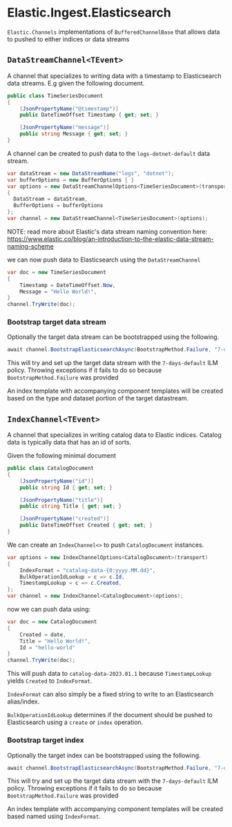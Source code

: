 # Elastic.Ingest.Elasticsearch

`Elastic.Channels` implementations of `BufferedChannelBase` that allows data to pushed to either indices or data streams


## `DataStreamChannel<TEvent>`

A channel that specializes to writing data with a timestamp to Elasticsearch data streams. E.g given the following document. 

```csharp
public class TimeSeriesDocument
{
    [JsonPropertyName("@timestamp")]
    public DateTimeOffset Timestamp { get; set; }

    [JsonPropertyName("message")]
    public string Message { get; set; }
}

```

A channel can be created to push data to the `logs-dotnet-default` data stream.

```csharp
var dataStream = new DataStreamName("logs", "dotnet");
var bufferOptions = new BufferOptions { }
var options = new DataStreamChannelOptions<TimeSeriesDocument>(transport)
{
  DataStream = dataStream,
  BufferOptions = bufferOptions
};
var channel = new DataStreamChannel<TimeSeriesDocument>(options);
```

NOTE: read more about Elastic's data stream naming convention here:
https://www.elastic.co/blog/an-introduction-to-the-elastic-data-stream-naming-scheme

we can now push data to Elasticsearch using the `DataStreamChannel`
```csharp
var doc = new TimeSeriesDocument 
{ 
    Timestamp = DateTimeOffset.Now, 
    Message = "Hello World!", 
}
channel.TryWrite(doc);
```

### Bootstrap target data stream

Optionally the target data stream can be bootstrapped using the following.

```csharp
await channel.BootstrapElasticsearchAsync(BootstrapMethod.Failure, "7-days-default"); 
```

This will try and set up the target data stream with the `7-days-default` ILM policy.
Throwing exceptions if it fails to do so because `BootstrapMethod.Failure` was provided

An index template with accompanying component templates will be created based on the type and dataset portion
of the target datastream.

## `IndexChannel<TEvent>`

A channel that specializes in writing catalog data to Elastic indices. 
Catalog data is typically data that has an id of sorts.

Given the following minimal document

```csharp
public class CatalogDocument
{
    [JsonPropertyName("id")]
    public string Id { get; set; }

    [JsonPropertyName("title")]
    public string Title { get; set; }

    [JsonPropertyName("created")]
    public DateTimeOffset Created { get; set; }
}
```

We can create an `IndexChannel<>` to push `CatalogDocument` instances.

```csharp
var options = new IndexChannelOptions<CatalogDocument>(transport)
{
    IndexFormat = "catalog-data-{0:yyyy.MM.dd}",
    BulkOperationIdLookup = c => c.Id,
    TimestampLookup = c => c.Created,
};
var channel = new IndexChannel<CatalogDocument>(options);
```

now we can push data using:

```csharp
var doc = new CatalogDocument 
{ 
    Created = date, 
    Title = "Hello World!", 
    Id = "hello-world" 
}
channel.TryWrite(doc);
```

This will push data to `catalog-data-2023.01.1` because `TimestampLookup` yields `Created` to `IndexFormat`.

`IndexFormat` can also simply be a fixed string to write to an Elasticsearch alias/index.

`BulkOperationIdLookup` determines if the document should be pushed to Elasticsearch using a `create` or `index` operation.

### Bootstrap target index 

Optionally the target index can be bootstrapped using the following.

```csharp
await channel.BootstrapElasticsearchAsync(BootstrapMethod.Failure, "7-days-default"); 
```

This will try and set up the target data stream with the `7-days-default` ILM policy.
Throwing exceptions if it fails to do so because `BootstrapMethod.Failure` was provided

An index template with accompanying component templates will be created based named using `IndexFormat`.
